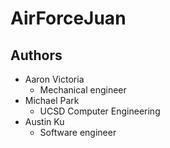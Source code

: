 # AirForceJuan

## Authors
* Aaron Victoria
	* Mechanical engineer
* Michael Park
	* UCSD Computer Engineering
* Austin Ku
	* Software engineer
